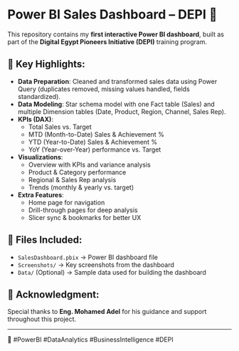 # Power BI Sales Dashboard – DEPI 🚀

This repository contains my **first interactive Power BI dashboard**, built as part of the **Digital Egypt Pioneers Initiative (DEPI)** training program.

## 🔑 Key Highlights:
- **Data Preparation**: Cleaned and transformed sales data using Power Query (duplicates removed, missing values handled, fields standardized).
- **Data Modeling**: Star schema model with one Fact table (Sales) and multiple Dimension tables (Date, Product, Region, Channel, Sales Rep).
- **KPIs (DAX)**:
  - Total Sales vs. Target
  - MTD (Month-to-Date) Sales & Achievement %
  - YTD (Year-to-Date) Sales & Achievement %
  - YoY (Year-over-Year) performance vs. Target
- **Visualizations**:
  - Overview with KPIs and variance analysis
  - Product & Category performance
  - Regional & Sales Rep analysis
  - Trends (monthly & yearly vs. target)
- **Extra Features**:
  - Home page for navigation
  - Drill-through pages for deep analysis
  - Slicer sync & bookmarks for better UX

## 📂 Files Included:
- `SalesDashboard.pbix` → Power BI dashboard file
- `Screenshots/` → Key screenshots from the dashboard
- `Data/` (Optional) → Sample data used for building the dashboard

## 🙏 Acknowledgment:
Special thanks to **Eng. Mohamed Adel** for his guidance and support throughout this project.

---
🔖 #PowerBI #DataAnalytics #BusinessIntelligence #DEPI
